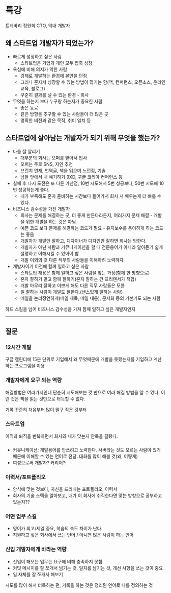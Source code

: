 # 특강

트레바리 정원희 CTO, 막내 개발자

## 왜 스타트업 개발자가 되었는가? 

- 빠르게 성장하고 싶은 사람 
  - 스타트업은 기업과 개인 모두 압축 성장
- 욕심에 비해 의지가 약한 사람
  - 강제로 개발하는 환경에 본인을 던짐
  - 그러나 혼자서 성장할 수 있는 방법이 많기는 함(책, 컨퍼런스, 오픈소스, 온라인 교육, 블로그)
  - 꾸준히 결과를 낼 수 있는 환경 - 회사
- 무엇을 하는지 보다 누구랑 하는지가 중요한 사람
  - 좋은 동료
  - 같은 방향을 추구할 수 있는 사람들이 더 많은 곳
  - 명확한 비전과 같은 목적, 취미 일치 등

## 스타트업에 살아남는 개발자가 되기 위해 무엇을 했는가?

- 나를 잘 알리기
  - 대부분의 회사는 오퍼를 받아서 입사
  - 오퍼는 주로 SNS, 지인 추천
  - 브런치 연재, 번역글, 책을 읽으며 느낀점, 기술
  - 남들 앞에서 내 얘기하기 9XD, 구글 코리아 컨퍼런스 등
- 실패 후 다시 도전은 또 다른 가산점, 10번 시도해서 5번 성공보다, 50번 시도해 10번 성공하는게 좋다.
  - 내가 부족해도 혼자 준비하는 시간보다 들어가서 회사 서 배우는게 더 빠를 수 있다.
- 비즈니스 감수성을 가진 개발자
  - 회사는 문제를 해결하는 곳, 더 좋게 만든다라든지, 여러가지 문제 해결 - 개발을 위한 개발을 하는 것은 아님
  - 예쁜 코드 보다 문제를 해결하는 코드가 필요 - 유지보수를 용이하게 하는 코드는 좋음
  - 개발자가 개발만 잘하고, 디자이너가 디자인만 잘하면 회사는 망한다.
  - 개발자가 아닌 사람과 커뮤니케이션을 할 때 전문용어가 아니라 알아듣기 쉽게 설명하고 이해시킬 수 있어야 함
  - 개발 이외의 것 다른 직무의 사람들을 이해하려 노력하자
- 개발자이기 이전에 함께 일하고 싶은 사람
  - 스타트업 채용은 함께 일하고 싶은 사람을 찾는 과정(함께 한 방향으로)
  - 혼자 잘하기 말고 함께 잘하기(혼자 잘하는 건 프리랜서가 적합)
  - 개발 아무리 잘하고 이쁘게 해도 다른 직무 사람들은 모름
  - 일 잘하는 사람이 개발도 잘한다.(센스있게 일하는 사람)
  - 메일을 논리정연하게(메일 제목, 메일 내용), 문서화 등의 기본기도 되는 사람

하드 스킬을 넘어 비즈니스 감수성을 가져 함께 일하고 싶은 개발자인지

---

## 질문

### 12시간 개발

구글 캘린더에 15분 단위로 기입해서 왜 무엇때문에 개발을 못했는지를 기입하고 계산하는 프로그램을 이용

### 개발자에게 요구 되는 역량

해결방법은 여러가지인데 단순히 시도해보는 것 만으로 여러 해결 방법을 알 수 있다. 이런 것은 책을 읽는 것만으로 터득할 수 없다. 

기록 꾸준히 처음부터 많이 말구 작은 것부터

### 스타트업

이직과 퇴직을 반복하면서 회사와 내가 맞는지 안목을 길렀다.

### 

- 커뮤니케이션: 개발용어를 안쓰려고 노력한다. 서버라는 것도 모르는 사람이 있기 때문에 이해할 수 있는 언어로 전달. 대화를 많이 해볼 것(왜, 어떻게)
- 여성으로써 개발자? 커리어?: 

### 이력서/포트폴리오

- 양식에 맞는 것보다, 자신을 드러내는 포트폴리오, 이력서
- 회사의 기술 스택을 알아보고, 내가 이 회사에 취직한다면 맞는 방향으로 공부하고 있는지??

### 어떤 업무 스킬

- 영어가 최고/제일 중요, 학습의 속도 차이가 난다.
- 지원하고 싶은 회사에서 쓰는 언어 / 아니면 많은 사람이 하는 언어

### 신입 개발자에게 바라는 역량

- 신입이 해오는 업무는 요구에 비해 충족하지 못함
- 커밋 메시지를 잘 쪼개서 넘기는 것, 일지를 남기는 것, 개선 사항을 쓰는 것이 중요
- 일 자체를 잘 쪼개서 해보기

시도를 많이 해서 터득하는 편, 기록을 하는 것은 정리된 언어로 나를 정의하는 것